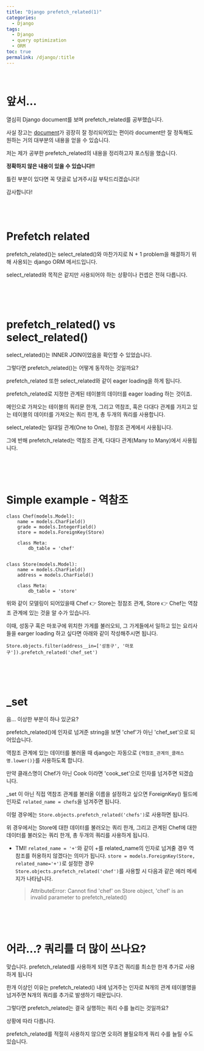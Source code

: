 ```yaml
---
title: "Django prefetch_related(1)"
categories:
  - Django
tags:
  - Django
  - query optimization
  - ORM
toc: true
permalink: /django/:title
---
```

<br>

# 앞서...

열심히 Django document를 보며 prefetch_related를 공부했습니다.

사실 장고는 [document](https://docs.djangoproject.com/en/3.2/ref/models/querysets/#prefetch-related)가 굉장히 잘 정리되어있는
편이라 document만 잘 정독해도 원하는 거의 대부분의 내용을 얻을 수 있습니다.

저는 제가 공부한 prefetch_related의 내용을 정리하고자 포스팅을 했습니다.

**정확하지 않은 내용이 있을 수 있습니다!!**

틀린 부분이 있다면 꼭 댓글로 남겨주시길 부탁드리겠습니다!

감사합니다!
<br>
<br>
<br>
<br>

# Prefetch related

prefetch_related()는 select_related()와 마찬가지로 N + 1 problem을 해결하기 위해 사용되는 django ORM 메서드입니다.

select_related와 목적은 같지만 사용되어야 하는 상황이나 컨셉은 전혀 다릅니다.

<br>
<br>
<br>

# prefetch_related() vs select_related()

select_related()는 INNER JOIN이었음을 확인할 수 있었습니다.

그렇다면 prefetch_related()는 어떻게 동작하는 것일까요?

prefetch_related 또한 select_related와 같이 eager loading을 하게 됩니다.

prefetch_related로 지정한 관계된 테이블의 데이터를 eager loading 하는 것이죠.

메인으로 가져오는 테이블의 쿼리문 한개, 그리고 역참조, 혹은 다대다 관계를 가지고 있는 테이블의 데이터를 가져오는 쿼리 한개, 총 두개의 쿼리를 사용합니다.

select_related는 일대일 관계(One to One), 정참조 관계에서 사용됩니다.

그에 반해 prefetch_related는 역참조 관계, 다대다 관계(Many to Many)에서 사용됩니다.

<br>
<br>
<br>

# Simple example - 역참조

```
class Chef(models.Model):
    name = models.CharField()
    grade = models.IntegerField()
    store = models.ForeignKey(Store)

    class Meta:
        db_table = 'chef'


class Store(models.Model):
    name = models.CharField()
    address = models.CharField()

    class Meta:
        db_table = 'store'
```

위와 같이 모델링이 되어있을때 Chef 👉 Store는 정참조 관계, Store 👉 Chef는 역참조 관계에 있는 것을 알 수가 있습니다.

이때, 성동구 혹은 마포구에 위치한 가게를 불러오되, 그 가게들에서 일하고 있는 요리사들을 earger loading 하고 싶다면 아래와 같이 작성해주시면 됩니다.

```
Store.objects.filter(address__in=['성동구', '마포구']).prefetch_related('chef_set')
```
<br>
<br>
<br>

# _set

음... 이상한 부분이 하나 있군요?

prefetch_related()에 인자로 넘겨준 string을 보면 'chef'가 아닌 'chef_set'으로 되어있습니다.

역참조 관계에 있는 데이터를 불러올 때 django는 자동으로 `{역참조_관계의_클래스명.lower()}`를 사용하도록 합니다.

만약 클래스명이 Chef가 아닌 Cook 이라면 'cook_set'으로 인자를 넘겨주면 되겠습니다.

_set 이 아닌 직접 역참조 관계를 불러올 이름을 설정하고 싶으면 ForeignKey() 필드에 인자로 `related_name = chefs`을 넘겨주면 됩니다.

이럴 경우에는 `Store.objects.prefetch_related('chefs')`로 사용하면 됩니다.

위 경우에서는 Store에 대한 데이터를 불러오는 쿼리 한개, 그리고 관계된 Chef에 대한 데이터를 불러오는 쿼리 한개, 총 두개의 쿼리를 사용하게 됩니다.

* TMI! `related_name = '+'`와 같이 +를 related_name의 인자로 넘겨줄 경우 역참조를 허용하지 않겠다는 의미가 됩니다.
  `store = models.ForeignKey(Store, related_name='+')`로 설정한 경우 `Store.objects.prefetch_related('chef')`를 사용할 시 다음과 같은
  에러 메세지가 나타납니다.
  > AttributeError: Cannot find 'chef' on Store object, 'chef' is an invalid parameter to prefetch_related()

<br>
<br>
<br>

# 어라...? 쿼리를 더 많이 쓰나요?

맞습니다. prefetch_related를 사용하게 되면 무조건 쿼리를 최소한 한개 추가로 사용하게 됩니다

한개 이상인 이유는 prefetch_related() 내에 넘겨주는 인자로 N개의 관계 테이블명을 넘겨주면 N개의 쿼리를 추가로 발생하기 때문입니다.

그렇다면 prefetch_related는 결국 실행하는 쿼리 수를 늘리는 것일까요?

상황에 따라 다릅니다.

prefetch_related를 적절히 사용하지 않으면 오히려 불필요하게 쿼리 수를 늘릴 수도 있습니다.